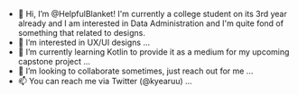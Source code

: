- 👋 Hi, I’m @HelpfulBlanket! I'm currently a college student on its 3rd year already and I am interested in Data Administration and I'm quite fond of something that related to designs.
- 👀 I’m interested in UX/UI designs ...
- 🌱 I’m currently learning Kotlin to provide it as a medium for my upcoming capstone project ...
- 💞️ I’m looking to collaborate sometimes, just reach out for me ...
- 📫 You can reach me via Twitter (@kyearuu) ...

<!---
HelpfulBlanket/HelpfulBlanket is a ✨ special ✨ repository because its `README.md` (this file) appears on your GitHub profile.
You can click the Preview link to take a look at your changes.
--->
